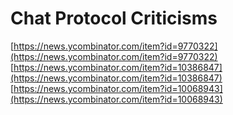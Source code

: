 # Chat Protocol Criticisms
 
 
[https://news.ycombinator.com/item?id=9770322](https://news.ycombinator.com/item?id=9770322)
[https://news.ycombinator.com/item?id=10386847](https://news.ycombinator.com/item?id=10386847)
[https://news.ycombinator.com/item?id=10068943](https://news.ycombinator.com/item?id=10068943)
 
 
 

